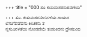 +++
title = "000 ಸೂ ಕುಸುಮಶರನುರವಣೆಯ"

+++
ಸೂ.  ಕುಸುಮಶರನುರವಣೆಯ ಗಾಯದ  
ಲೆಸುಗೆವಡೆದನು ಕೀಚಕನು ತ  
ನ್ನಸುವಿನಳತೆಯ ನೋಡದೆಯೆ ತುಡುಕಿದನು ದ್ರೌಪದಿಯ